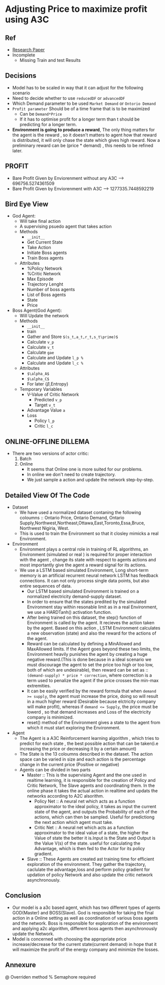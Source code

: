 # Adjusting Price to maximize profit using A3C

## Ref
- [Research Paper](https://github.com/BlackDChase/Profit-Optimizer-A3C/blob/unstable/Paper.pdf)
- Incomplete
    - Missing Train and test Results

## Decisions
- Model has to be scaled in way that it can adjust for the following scenario
- Need to decide whether to use `reducedDF` or `advancedDF`
- Which Demand parameter to be used `Market Demand` or `Ontorio Demand`
- `Profit parameter` Should be of a time frame that is to be maximized
    - Can be `Demand*Price`
    - If it has to optimise profit for a longer term than t should be predicting for a longer term.
- __Environment is going to produce a reward__, The only thing matters for the agent is the reward , so it doesn't matters to agent how that reward is distributed, it will only chase the state which gives high reward. Now a preliminary reward can be (price * demand) , this needs to be refined later.

## PROFIT
- Bare Profit Given by Enviorenment without any A3C --> 696756.5274361509 
- Bare Profit Given by Enviorenment with A3C --> 1277335.7448592219

## Bird Eye View
- God Agent:
    - Will take final action
    - A supervising psuedo agent that takes action
    - Methods
        - `__init__`
        - Get Current State
        - Take Action
        - Initiate Boss agents
        - Train Boss agents
    - Attributes
        - %Policy Network
        - %Critic Network
        - Max Episode
        - Trajectory Lenght 
        - Number of boss agents
        - List of Boss agents
        - State
        - Price
- Boss Agent(God Agent):
    - Will Update the network
    - Methods
        - `__init__`
        - train
        - Gather and Store `$(s_t,a_t,r_t,s_t\prime)$`
        - Calculate `v_p`
        - Calculate `v_t`
        - Calculate `gae`
        - Calculate and Update `l_p %`
        - Calculate and Update `l_c %`
    - Attributes
        - `$\alpha_A$`
        - `$\alpha_C$`
        - For later {$\beta$,Entropy}
    - Temporary Variables
        - V-Value of Critic Network 
            - Predicted `v_p`
            - Target    `v_t`
        - Advantage Value `a`
        - Loss 
            - Policy `l_p`
            - Critic `l_c`

## ONLINE-OFFLINE DILLEMA
- There are two versions of actor critic:
    1. Batch
    2. Online
        - It seems that Online one is more suited for our problems.
        - In online we don't need to create trajectory.
        - We just sample a action and update the network step-by-step.

## Detailed View Of The Code
- Dataset
    - We have used a normalized dataset contaning the following coloumns :: Ontario Price, Ontario Demand, Ontario Supply,Northwest,Northeast,Ottawa,East,Toronto,Essa,Bruce, Northwest Nigiria, West.
    - This is used to train the Environment so that it closley mimicks a real Environment.
- Environment
    - Environment plays a central role in training of RL algorithms, an Environment (simulated or real ) is     required for proper interaction with the agent , change its state with respect to agents actions and most importantly give the agent a reward signal for its actions.
    - We use a LSTM based simulated Environment, Long short-term memory is an artificial recurrent neural network LSTM has feedback connections. It can not only process single data points, but also entire sequences of data.
        - Our LSTM based simulated Environment is trained on a normalized electricity demand-supply dataset. 
        - In order to ensure that the states predited by the simulated Environment stay within resonable limit as in a real Environment, we use a HARDTanh() activation function. 
        - After being trained on this dataset, the step() function of Environment is called by the agent. It recieves the action taken by the agent. Based on this action , LSTM Environment calculates a new observation (state) and also the reward for the actions of the agent.
        - Reward can be calculated by defining a MinAllowed and MaxAllowed limits. If the Agent goes beyond these two limits, the Environment heavily punishes the agent by creating a huge negative reward.(This is done because in a ideal scenario we must discourage the agent to set the price too high or too low, both of which are undesirable), then reward can be set as :: `(demand-supply) * price * correction`, where correction is a term used to penalize the agent if the price crosses the min-max extremities.
        - It can be easily verified by the reward formula that when `demand >= supply`, the agent must increase the price, doing so will result in a much higher reward (Desirable because elctricity company will make profit), whereas if `demand <= Supply`, the price must be lowerd , so that demand increases and Loss of the electricity company is minimized. 
        - reset() method of the Environment gives a state to the agent from which it must start exploring the  Environment.
- Agent
    - The Agent is a A3C Reinforcement learning algorithm , which tries to predict for each state , the best possible action that can be taken(i.e increasing the price or decreasing it by a certain amount)
    - The State is the 13 coloumns described in the dataset. The action space can be varied in size and each action is the percentage change in the current price (Positive or negative)
    - Agents can be divided in two parts
        - Master :: This is the supervising Agent and the one used in realtime learning, it is responsible for the creation of Policy and Critic Network, The Slave agents and coordinating them. In the online phase it takes the actual action in realtime and updats the networks according to A2C alsorithm.
            - Policy Net :: A neural net which acts as a function approximator to the ideal policy, it takes as input the current state of the agent, and outputs the Probability of each of the actions, which can then be sampled. Useful for predictiong the next action which agent must take.
            - Critic Net :: A neural net which acts as a function approximator to the ideal value of a state, the higher the Value of state the better it is.Input is the State and Output is the Value V(s) of the state. useful for calculating the Advantage, which is then fed to the Actor for its policy gradient.
        - Slave :: These Agents are created ast training time for efficient exploration of the environment. They gather the trajectory, caclulate the advantage,loss and perform policy gradient for updation of policy Network and also update the critic network asynchronously.  


## Conclusion
- Our model is a a3c based agent, which has two different types of agents GOD(Master) and BOSS(Slave).
  God is responsible for taking the final action in a Online setting as well as coordination of
  various boss agents and the network.
  Boss is responsible for exploration of the environment and applying a2c algorithm, different boss agents
  then asynchronously update the Network.
- Model is concerned with choosing the appropriate price increase/decrease for the current state(current demand)
  in hope that it will maximize the profit of the energy company and minimize the losses.

## Annexure
@ Overriden method
% Semaphore required

